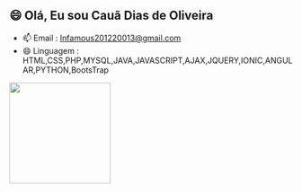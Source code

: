 <h2>😄 Olá, Eu sou Cauã Dias de Oliveira</h2>


- 📫 Email : Infamous201220013@gmail.com
- 😄 Linguagem : HTML,CSS,PHP,MYSQL,JAVA,JAVASCRIPT,AJAX,JQUERY,IONIC,ANGULAR,PYTHON,BootsTrap

<div align="left">
  <a href="https://github.com/rafaballerini">
  <img height="180em" src="https://github-readme-stats.vercel.app/api?username=CauaTech&show_icons=true&theme=dark&include_all_commits=true&count_private=true"/>
</div>
